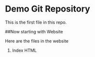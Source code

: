 # Demo Git Repository 

This is the first file in this repo.

##Now starting with Website 

Here are the files in the website
1. Index HTML